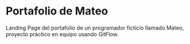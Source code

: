 # Portafolio de Mateo

Landing Page del portafolio de un programador ficticio llamado Mateo, proyecto práctico en equipo usando GitFlow.

